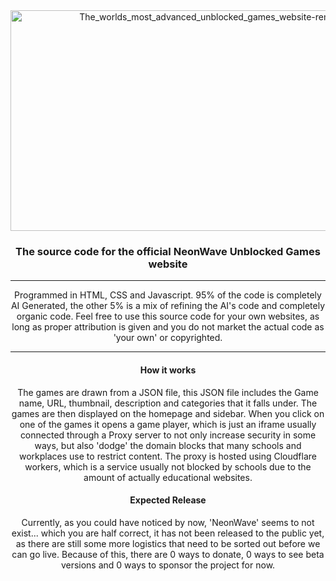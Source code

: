 <div align="center">
<img width="707" height="353" alt="The_worlds_most_advanced_unblocked_games_website-removebg-preview" src="https://github.com/user-attachments/assets/b838bf40-ebba-490d-bfd7-dfee831437da" />

### The source code for the official NeonWave Unblocked Games website
---
 Programmed in HTML, CSS and Javascript. 95% of the code is completely AI Generated, the other 5% is a mix of refining the AI's code and completely organic code.
 Feel free to use this source code for your own websites, as long as proper attribution is given and you do not market the actual code as 'your own' or copyrighted.
 
---
#### How it works
The games are drawn from a JSON file, this JSON file includes the Game name, URL, thumbnail, description and categories that it falls under.
The games are then displayed on the homepage and sidebar. When you click on one of the games it opens a game player, which is just an iframe usually connected through a Proxy server to not only increase security in some ways, but also 'dodge' the domain blocks that many schools and workplaces use to restrict content.
The proxy is hosted using Cloudflare workers, which is a service usually not blocked by schools due to the amount of actually educational websites.

#### Expected Release
Currently, as you could have noticed by now, 'NeonWave' seems to not exist... which you are half correct, it has not been released to the public yet, as there are still some more logistics that need to be sorted out before we can go live.
Because of this, there are 0 ways to donate, 0 ways to see beta versions and 0 ways to sponsor the project for now.
</div>
